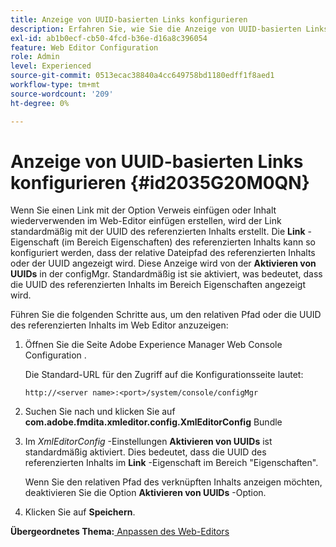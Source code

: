 ```yaml
---
title: Anzeige von UUID-basierten Links konfigurieren
description: Erfahren Sie, wie Sie die Anzeige von UUID-basierten Links konfigurieren.
exl-id: ab1b0ecf-cb50-4fcd-b36e-d16a8c396054
feature: Web Editor Configuration
role: Admin
level: Experienced
source-git-commit: 0513ecac38840a4cc649758bd1180edff1f8aed1
workflow-type: tm+mt
source-wordcount: '209'
ht-degree: 0%

---
```


# Anzeige von UUID-basierten Links konfigurieren {#id2035G20M0QN}

Wenn Sie einen Link mit der Option Verweis einfügen oder Inhalt wiederverwenden im Web-Editor einfügen erstellen, wird der Link standardmäßig mit der UUID des referenzierten Inhalts erstellt. Die **Link** -Eigenschaft \(im Bereich Eigenschaften\) des referenzierten Inhalts kann so konfiguriert werden, dass der relative Dateipfad des referenzierten Inhalts oder der UUID angezeigt wird. Diese Anzeige wird von der **Aktivieren von UUIDs** in der configMgr. Standardmäßig ist sie aktiviert, was bedeutet, dass die UUID des referenzierten Inhalts im Bereich Eigenschaften angezeigt wird.

Führen Sie die folgenden Schritte aus, um den relativen Pfad oder die UUID des referenzierten Inhalts im Web Editor anzuzeigen:

1. Öffnen Sie die Seite Adobe Experience Manager Web Console Configuration .

   Die Standard-URL für den Zugriff auf die Konfigurationsseite lautet:

   ```http
   http://<server name>:<port>/system/console/configMgr
   ```

1. Suchen Sie nach und klicken Sie auf **com.adobe.fmdita.xmleditor.config.XmlEditorConfig** Bundle

1. Im *XmlEditorConfig* -Einstellungen **Aktivieren von UUIDs** ist standardmäßig aktiviert. Dies bedeutet, dass die UUID des referenzierten Inhalts im **Link** -Eigenschaft im Bereich &quot;Eigenschaften&quot;.

   Wenn Sie den relativen Pfad des verknüpften Inhalts anzeigen möchten, deaktivieren Sie die Option **Aktivieren von UUIDs** -Option.

1. Klicken Sie auf **Speichern**.


**Übergeordnetes Thema:**[ Anpassen des Web-Editors](conf-web-editor.md)
